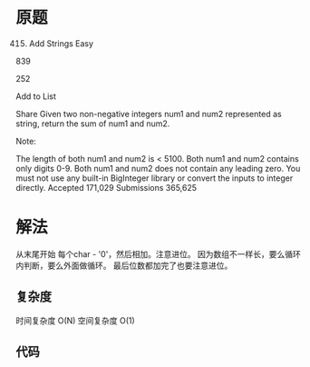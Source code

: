 # 原题
415. Add Strings
Easy

839

252

Add to List

Share
Given two non-negative integers num1 and num2 represented as string, return the sum of num1 and num2.

Note:

The length of both num1 and num2 is < 5100.
Both num1 and num2 contains only digits 0-9.
Both num1 and num2 does not contain any leading zero.
You must not use any built-in BigInteger library or convert the inputs to integer directly.
Accepted
171,029
Submissions
365,625
# 解法
从末尾开始 每个char - '0'，然后相加。注意进位。
因为数组不一样长，要么循环内判断，要么外面做循环。 
最后位数都加完了也要注意进位。


## 复杂度
时间复杂度 O(N)
空间复杂度 O(1)


## 代码
```Java

```
